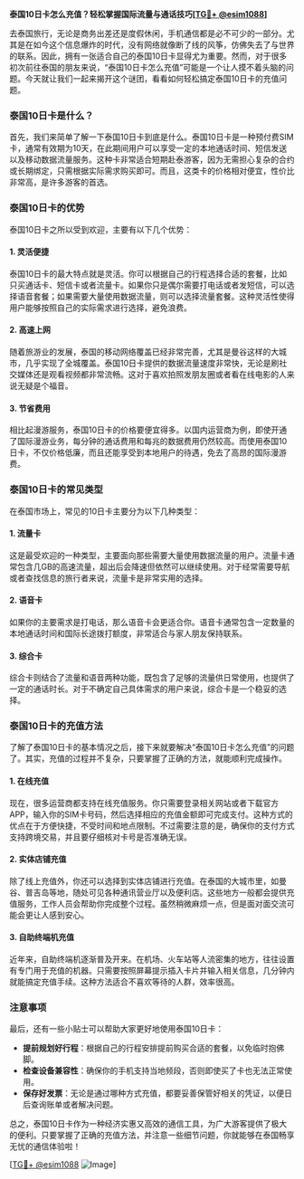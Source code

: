**泰国10日卡怎么充值？轻松掌握国际流量与通话技巧[[TG💪+ @esim1088](https://t.me/s/esim1088)]**

去泰国旅行，无论是商务出差还是度假休闲，手机通信都是必不可少的一部分。尤其是在如今这个信息爆炸的时代，没有网络就像断了线的风筝，仿佛失去了与世界的联系。因此，拥有一张适合自己的泰国10日卡显得尤为重要。然而，对于很多初次前往泰国的朋友来说，“泰国10日卡怎么充值”可能是一个让人摸不着头脑的问题。今天就让我们一起来揭开这个谜团，看看如何轻松搞定泰国10日卡的充值问题。

### 泰国10日卡是什么？

首先，我们来简单了解一下泰国10日卡到底是什么。泰国10日卡是一种预付费SIM卡，通常有效期为10天，在此期间用户可以享受一定的本地通话时间、短信发送以及移动数据流量服务。这种卡非常适合短期赴泰游客，因为无需担心复杂的合约或长期绑定，只需根据实际需求购买即可。而且，这类卡的价格相对便宜，性价比非常高，是许多游客的首选。

### 泰国10日卡的优势

泰国10日卡之所以受到欢迎，主要有以下几个优势：

#### 1. 灵活便捷
泰国10日卡的最大特点就是灵活。你可以根据自己的行程选择合适的套餐，比如只买通话卡、短信卡或者流量卡。如果你只是偶尔需要打电话或者发短信，可以选择语音套餐；如果需要大量使用数据流量，则可以选择流量套餐。这种灵活性使得用户能够按照自己的实际需求进行选择，避免浪费。

#### 2. 高速上网
随着旅游业的发展，泰国的移动网络覆盖已经非常完善，尤其是曼谷这样的大城市，几乎实现了全城覆盖。泰国10日卡提供的数据流量速度非常快，无论是刷社交媒体还是观看视频都非常流畅。这对于喜欢拍照发朋友圈或者看在线电影的人来说无疑是个福音。

#### 3. 节省费用
相比起漫游服务，泰国10日卡的价格要便宜得多。以国内运营商为例，即使开通了国际漫游业务，每分钟的通话费用和每兆的数据费用仍然较高。而使用泰国10日卡，不仅价格低廉，而且还能享受到本地用户的待遇，免去了高昂的国际漫游费。

### 泰国10日卡的常见类型

在泰国市场上，常见的10日卡主要分为以下几种类型：

#### 1. 流量卡
这是最受欢迎的一种类型，主要面向那些需要大量使用数据流量的用户。流量卡通常包含几GB的高速流量，超出后会降速但依然可以继续使用。对于经常需要导航或者查找信息的旅行者来说，流量卡是非常实用的选择。

#### 2. 语音卡
如果你的主要需求是打电话，那么语音卡会更适合你。语音卡通常包含一定数量的本地通话时间和国际长途拨打额度，非常适合与家人朋友保持联系。

#### 3. 综合卡
综合卡则结合了流量和语音两种功能，既包含了足够的流量供日常使用，也提供了一定的通话时长。对于不确定自己具体需求的用户来说，综合卡是一个稳妥的选择。

### 泰国10日卡的充值方法

了解了泰国10日卡的基本情况之后，接下来就要解决“泰国10日卡怎么充值”的问题了。其实，充值的过程并不复杂，只要掌握了正确的方法，就能顺利完成操作。

#### 1. 在线充值
现在，很多运营商都支持在线充值服务。你只需要登录相关网站或者下载官方APP，输入你的SIM卡号码，然后选择相应的充值金额即可完成支付。这种方式的优点在于方便快捷，不受时间和地点限制。不过需要注意的是，确保你的支付方式支持跨境交易，并且要仔细核对卡号是否准确无误。

#### 2. 实体店铺充值
除了线上充值外，你还可以选择到实体店铺进行充值。在泰国的大城市里，如曼谷、普吉岛等地，随处可见各种通讯营业厅以及便利店。这些地方一般都会提供充值服务，工作人员会帮助你完成整个过程。虽然稍微麻烦一点，但是面对面交流可能会更让人感到安心。

#### 3. 自助终端机充值
近年来，自助终端机逐渐普及开来。在机场、火车站等人流密集的地方，往往设置有专门用于充值的机器。只需要按照屏幕提示插入卡片并输入相关信息，几分钟内就能搞定充值手续。这种方法适合不喜欢等待的人群，效率很高。

### 注意事项

最后，还有一些小贴士可以帮助大家更好地使用泰国10日卡：

- **提前规划好行程**：根据自己的行程安排提前购买合适的套餐，以免临时抱佛脚。
- **检查设备兼容性**：确保你的手机支持当地频段，否则即使买了卡也无法正常使用。
- **保存好发票**：无论是通过哪种方式充值，都要妥善保管好相关的凭证，以便日后查询账单或者解决问题。

总之，泰国10日卡作为一种经济实惠又高效的通信工具，为广大游客提供了极大的便利。只要掌握了正确的充值方法，并注意一些细节问题，你就能够在泰国畅享无忧的通信体验啦！

[[TG💪+ @esim1088](https://t.me/s/esim1088) ![Image](https://i.postimg.cc/4NQfJmqS/Snipaste-2025-05-13-00-14-12.png)]